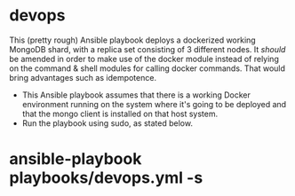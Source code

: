 # devops

This (pretty rough) Ansible playbook deploys a dockerized working MongoDB shard, with a replica set consisting of 3 different nodes. 
It *should* be amended in order to make use of the docker module instead of relying on the command & shell modules for calling docker commands. That would bring advantages such as idempotence.

- This Ansible playbook assumes that  there is a working Docker environment running on the system where it's going to be deployed and that the mongo client is installed on that host system.
- Run the playbook using sudo, as stated below.
# ansible-playbook playbooks/devops.yml -s

